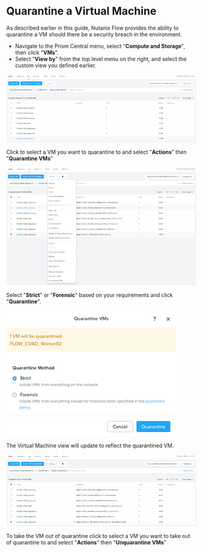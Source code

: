 # Quarantine a Virtual Machine

As described earlier in this guide, Nutanix Flow provides the ability to quarantine a VM should there be a security breach in the environment.

- Navigate to the Prism Central menu, select "**Compute and Storage**", then click "**VMs**". 
- Select "**View by**" from the top level menu on the right, and select the custom view you defined earlier.

![VM Overview Categories](../images/bp-2125-securing-citrix-virtual-apps-and-desktops-with-nutanix-flow_image35.png "VM Overview Categories")

Click to select a VM you want to quarantine to and select "**Actions**" then "**Quarantine VMs**"

![VM Quarantine](../images/bp-2125-securing-citrix-virtual-apps-and-desktops-with-nutanix-flow_image45.png "VM Quarantine")

Select "**Strict**" or "**Forensic**" based on your requirements and click "**Quarantine**".

![VM Quarantine Selection](../images/bp-2125-securing-citrix-virtual-apps-and-desktops-with-nutanix-flow_image46.png "VM Quarantine Selection")

The Virtual Machine view will update to reflect the quarantined VM.

![VM Quarantine Confirmation](../images/bp-2125-securing-citrix-virtual-apps-and-desktops-with-nutanix-flow_image47.png "VM Quarantine Confirmation")

To take the VM out of quarantine click to select a VM you want to take out of quarantine to and select "**Actions**" then "**Unquarantine VMs**"